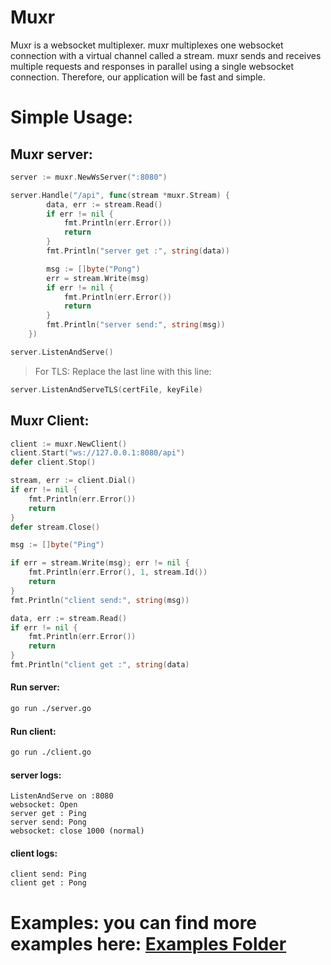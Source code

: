 # Muxr

Muxr is a websocket multiplexer. muxr multiplexes one websocket connection with a virtual channel called a stream. muxr sends and receives multiple requests and responses in parallel using a single websocket connection. Therefore, our application will be fast and simple.

# Simple Usage:

## Muxr server:

```go
server := muxr.NewWsServer(":8080")

server.Handle("/api", func(stream *muxr.Stream) {
        data, err := stream.Read()
        if err != nil {
            fmt.Println(err.Error())
            return
        }
        fmt.Println("server get :", string(data))

		msg := []byte("Pong")
        err = stream.Write(msg)
        if err != nil {
            fmt.Println(err.Error())
            return
        }
        fmt.Println("server send:", string(msg))
	})

server.ListenAndServe()
```
> For TLS: Replace the last line with this line:
```go
server.ListenAndServeTLS(certFile, keyFile)
```

## Muxr Client:

```go
client := muxr.NewClient()
client.Start("ws://127.0.0.1:8080/api")
defer client.Stop()

stream, err := client.Dial()
if err != nil {
    fmt.Println(err.Error())
    return
}
defer stream.Close()

msg := []byte("Ping")

if err = stream.Write(msg); err != nil {
    fmt.Println(err.Error(), 1, stream.Id())
    return
}
fmt.Println("client send:", string(msg))

data, err := stream.Read()
if err != nil {
	fmt.Println(err.Error())
	return
}
fmt.Println("client get :", string(data)
```

#### Run server:

```bash
go run ./server.go
```

#### Run client:

```bash
go run ./client.go
```

#### server logs:
```log
ListenAndServe on :8080
websocket: Open
server get : Ping
server send: Pong
websocket: close 1000 (normal)
```

#### client logs:
```log
client send: Ping
client get : Pong
```

# Examples: you can find more examples here: [Examples Folder](./examples/)
